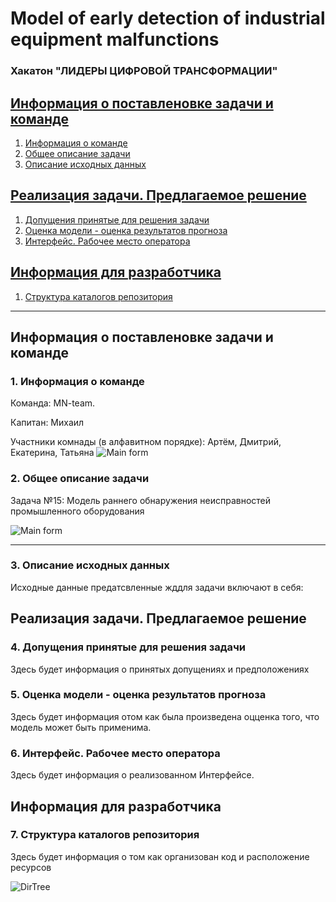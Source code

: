 # Model of early detection of industrial equipment malfunctions

### Хакатон "ЛИДЕРЫ ЦИФРОВОЙ ТРАНСФОРМАЦИИ"

<b><h2><a href="#g_group_1">Информация о поставленовке задачи и команде</a></h2></b>
1. <a href="#g_team">Информация о команде</a>
1. <a href="#g_task">Общее описание задачи</a>
1. <a href="#g_data">Описание исходных данных</a>

<b><h2><a href="#g_group_2">Реализация задачи. Предлагаемое решение</a></h2></b>
1. <a href="#g_assumptions">Допущения принятые для решения задачи</a>
1. <a href="#g_model_estimation">Оценка модели - оценка результатов прогноза</a>
1. <a href="#g_interface">Интерфейс. Рабочее место оператора</a>

<b><h2><a href="#g_group_3">Информация для разработчика</a></h2></b>
1. <a href="#g_dir_tree">Структура каталогов репозитория</a>

***
<h2 id="g_group_1"><b>Информация о поставленовке задачи и команде</b></h2>

<h3 id="g_team">1. Информация о команде</h3>

Команда: MN-team.

Капитан: Михаил

Участники комнады (в алфавитном порядке): Артём, Дмитрий, Екатерина, Татьяна
![Main form](https://github.com/MikhailNebasov/LoDT2023_Severstal/blob/main/picts/TeamInfo.png)

<h3 id="g_task">2. Общее описание задачи</h3>
Задача №15: Модель раннего обнаружения неисправностей промышленного оборудования

![Main form](https://github.com/MikhailNebasov/LoDT2023_Severstal/blob/main/picts/ProjectInfo.png?raw=true)

***
<h3 id="g_data">3. Описание исходных данных</h3>
Исходные данные предатсвленные жддля задачи включают в себя:


<h2 id="g_group_2">Реализация задачи. Предлагаемое решение</h2>

<h3 id="g_assumptions">4. Допущения принятые для решения задачи</h3>
Здесь будет информация о принятых допущениях и предположениях

<h3 id="g_model_estimation">5. Оценка модели - оценка результатов прогноза</h3>
Здесь будет информация отом как была произведена оцценка того, что модель может быть применима.

<h3 id="g_interface">6. Интерфейс. Рабочее место оператора</h3>
Здесь будет информация о реализованном Интерфейсе.

<h2 id="g_group_3">Информация для разработчика</h2>

<h3 id="g_dir_tree"">7. Структура каталогов репозитория</h3>
Здесь будет информация о том как организован код и расположение ресурсов

![DirTree](https://github.com/MikhailNebasov/LoDT2023_Severstal/blob/main/picts/DirTree.png?raw=tru)
